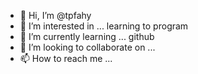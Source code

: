 - 👋 Hi, I’m @tpfahy
- 👀 I’m interested in ... learning to program
- 🌱 I’m currently learning ... github
- 💞️ I’m looking to collaborate on ...
- 📫 How to reach me ...

<!---
tpfahy/tpfahy is a ✨ special ✨ repository because its `README.md` (this file) appears on your GitHub profile.
You can click the Preview link to take a look at your changes.
--->
